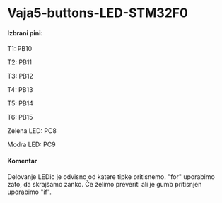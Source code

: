 # Vaja5-buttons-LED-STM32F0

<h4> Izbrani pini: </h4>
<p> T1: PB10 </p>
<p>    T2: PB11 </p>
<p>    T3: PB12 </p>
<p>    T4: PB13 </p>
<p>    T5: PB14 </p>
<p>    T6: PB15 </p>
<p>   Zelena LED: PC8 </p>
<p> Modra LED: PC9 </p>
<h4> Komentar </h4>
<p> Delovanje LEDic je odvisno od katere tipke pritisnemo. "for" uporabimo zato, da skrajšamo zanko. Če želimo preveriti ali je gumb pritisnjen uporabimo "if". </p>
